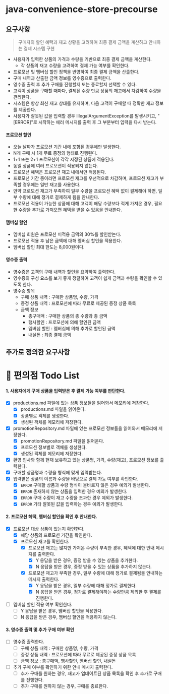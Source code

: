 # java-convenience-store-precourse

## 요구사항

> 구매자의 할인 혜택과 재고 상황을 고려하여 최종 결제 금액을 계산하고 안내하는 결제 시스템 구현

- 사용자가 입력한 상품의 가격과 수량을 기반으로 최종 결제 금액을 계산한다.
    - 각 상품의 재고 수량을 고려하여 결제 가능 여부를 확인한다.
- 프로모션 및 멤버십 할인 정책을 반영하여 최종 결제 금액을 산출한다.
- 구매 내역과 산출한 금액 정보를 영수증으로 출력한다.
- 영수증 출력 후 추가 구매를 진행할지 또는 종료할지 선택할 수 있다.
- 고객이 상품을 구매할 때마다, 결제된 수량 만큼 상품의 재고에서 차감하여 수량을 관리한다.
- 시스템은 항상 최신 재고 상태를 유지하며, 다음 고객이 구매할 때 정확한 재고 정보를 제공한다.
- 사용자가 잘못된 값을 입력할 경우 IllegalArgumentException를 발생시키고,
  "[ERROR]"로 시작하는 에러 메시지를 출력 후 그 부분부터 입력을 다시 받는다.

#### 프로모션 할인

- 오늘 날짜가 프로모션 기간 내에 포함된 경우에만 발생한다.
- N개 구매 시 1개 무료 증정의 형태로 진행된다.
- 1+1 또는 2+1 프로모션이 각각 지정된 상품에 적용된다.
- 동일 상품에 여러 프로모션이 적용되지 않는다.
- 프로모션 혜택은 프로모션 재고 내에서만 적용된다.
- 프로모션 기간 중이라면 프로모션 재고를 우선적으로 차감하며, 프로모션 재고가 부족할 경우에는 일반 재고를 사용한다.
- 만약 프로모션 재고가 부족하여 일부 수량을 프로모션 혜택 없이 결제해야 하면, 일부 수량에 대해 정가로 결제하게 됨을 안내한다.
- 프로모션 적용이 가능한 상품에 대해 고객이 해당 수량보다 적게 가져온 경우, 필요한 수량을 추가로 가져오면 혜택을 받을 수 있음을 안내한다.

#### 멤버십 할인

- 멤버십 회원은 프로모션 미적용 금액의 30%를 할인받는다.
- 프로모션 적용 후 남은 금액에 대해 멤버십 할인을 적용한다.
- 멤버십 할인 최대 한도는 8,000원이다.

#### 영수증 출력

- 영수증은 고객의 구매 내역과 할인을 요약하여 출력한다.
- 영수증의 구성 요소를 보기 좋게 정렬하여 고객이 쉽게 금액과 수량을 확인할 수 있도록 한다.
- 영수증 항목
    - 구매 상품 내역 : 구매한 상품명, 수량, 가격
    - 증정 상품 내역 : 프로모션에 따라 무료로 제공된 증정 상품 목록
    - 금액 정보
        - 총구매액 : 구매한 상품의 총 수량과 총 금액
        - 행사할인 : 프로모션에 의해 할인된 금액
        - 멤버십 할인 : 멤버십에 의해 추가로 할인된 금액
        - 내실돈 : 최종 결제 금액

## 추가로 정의한 요구사항

# 🏪 편의점 Todo List

#### 1. 사용자에게 구매 상품을 입력받은 후 결제 가능 여부를 판단한다.

- [x] productions.md 파일에 있는 상품 정보들을 읽어와서 메모리에 저장한다.
    - [x] productions.md 파일을 읽어온다.
    - [x] 상품별로 객체를 생성한다.
    - [x] 생성된 객체를 메모리에 저장한다.
- [x] promotionRepository.md 파일에 있는 프로모션 정보들을 읽어와서 메모리에 저장한다.
    - [x] promotionRepository.md 파일을 읽어온다.
    - [x] 프로모션 정보별로 객체를 생성한다.
    - [x] 생성된 객체를 메모리에 저장한다.
- [x] 환영 인사와 함께 현재 보유하고 있는 상품명, 가격, 수량(재고), 프로모션 정보를 출력한다.
- [x] 구매할 상품명과 수량을 형식에 맞게 입력받는다.
- [x] 입력받은 상품의 이름과 수량을 바탕으로 결제 가능 여부를 확인한다.
    - [x] `ERROR` 구매할 상품과 수량 형식이 올바르지 않은 경우 예외가 발생한다.
    - [x] `ERROR` 존재하지 않는 상품을 입력한 경우 예외가 발생한다.
    - [x] `ERROR` 구매 수량이 재고 수량을 초과한 경우 예외가 발생한다.
    - [x] `ERROR` 기타 잘못된 값을 입력하는 경우 예외가 발생한다.

#### 2. 프로모션 혜택, 멤버십 할인을 확인 후 안내한다.

- [x] 프로모션 대상 상품이 있는지 확인한다.
    - [x] 해당 상품의 프로모션 기간을 확인한다.
    - [x] 프로모션 재고를 확인한다.
        - [x] 프로모션 재고는 많지만 가져온 수량이 부족한 경우, 혜택에 대한 안내 메시지를 출력한다.
            - [x] Y 응답을 받은 경우, 증정 받을 수 있는 상품을 추가한다.
            - [x] N 응답을 받은 경우, 증정 받을 수 있는 상품을 추가하지 않는다.
        - [x] 프로모션 재고가 부족한 경우, 일부 수량에 대해 정가로 결제됨을 안내하는 메시지 출력한다.
            - [x] Y 응답을 받은 경우, 일부 수량에 대해 정가로 결제한다.
            - [x] N 응답을 받은 경우, 정가로 결제해야하는 수량만큼 제외한 후 결제를 진행한다.
- [ ] 멤버십 할인 적용 여부 확인한다.
    - [ ] Y 응답을 받은 경우, 멤버십 할인을 적용한다.
    - [ ] N 응답을 받은 경우, 멤버십 할인을 적용하지 않는다.

#### 3. 영수증 출력 및 추가 구매 여부 확인

- [ ] 영수증 출력한다.
    - [ ] 구매 상품 내역 : 구매한 상품명, 수량, 가격
    - [ ] 증정 상품 내역 : 프로모션에 따라 무료로 제공된 증정 상품 목록
    - [ ] 금액 정보 : 총구매액, 행사할인, 멤버십 할인, 내실돈
- [ ] 추가 구매 여부를 확인하기 위한 안내 메시지 출력한다.
    - [ ] 추가 구매를 원하는 경우, 재고가 업데이트된 상품 목록을 확인 후 추가로 구매를 진행한다.
    - [ ] 추가 구매를 원하지 않는 경우, 구매를 종료한다.

